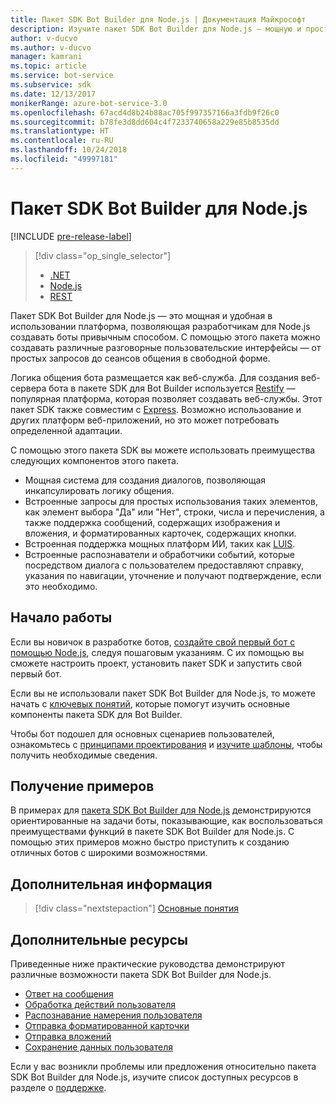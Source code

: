 ```yaml
---
title: Пакет SDK Bot Builder для Node.js | Документация Майкрософт
description: Изучите пакет SDK Bot Builder для Node.js — мощную и простую в использовании платформу для создания ботов.
author: v-ducvo
ms.author: v-ducvo
manager: kamrani
ms.topic: article
ms.service: bot-service
ms.subservice: sdk
ms.date: 12/13/2017
monikerRange: azure-bot-service-3.0
ms.openlocfilehash: 67acd4d8b24b88ac705f997357166a3fdb9f26c0
ms.sourcegitcommit: b78fe3d8dd604c4f7233740658a229e85b8535dd
ms.translationtype: HT
ms.contentlocale: ru-RU
ms.lasthandoff: 10/24/2018
ms.locfileid: "49997181"
---
```

# <a name="bot-builder-sdk-for-nodejs"></a>Пакет SDK Bot Builder для Node.js

[!INCLUDE [pre-release-label](../includes/pre-release-label-v3.md)]

> [!div class="op_single_selector"]
> - [.NET](../dotnet/bot-builder-dotnet-overview.md)
> - [Node.js](../nodejs/bot-builder-nodejs-overview.md)
> - [REST](../rest-api/bot-framework-rest-overview.md)

Пакет SDK Bot Builder для Node.js — это мощная и удобная в использовании платформа, позволяющая разработчикам для Node.js создавать боты привычным способом.
С помощью этого пакета можно создавать различные разговорные пользовательские интерфейсы — от простых запросов до сеансов общения в свободной форме.

Логика общения бота размещается как веб-служба. Для создания веб-сервера бота в пакете SDK для Bot Builder используется <a href="http://restify.com">Restify</a> — популярная платформа, которая позволяет создавать веб-службы. Этот пакет SDK также совместим с <a href="http://expressjs.com/">Express</a>. Возможно использование и других платформ веб-приложений, но это может потребовать определенной адаптации. 

С помощью этого пакета SDK вы можете использовать преимущества следующих компонентов этого пакета. 

- Мощная система для создания диалогов, позволяющая инкапсулировать логику общения.
- Встроенные запросы для простых использования таких элементов, как элемент выбора "Да" или "Нет", строки, числа и перечисления, а также поддержка сообщений, содержащих изображения и вложения, и форматированных карточек, содержащих кнопки.
- Встроенная поддержка мощных платформ ИИ, таких как <a href="http://luis.ai" target="_blank">LUIS</a>.
- Встроенные распознаватели и обработчики событий, которые посредством диалога с пользователем предоставляют справку, указания по навигации, уточнение и получают подтверждение, если это необходимо.

## <a name="get-started"></a>Начало работы

Если вы новичок в разработке ботов, [создайте свой первый бот с помощью Node.js](bot-builder-nodejs-quickstart.md), следуя пошаговым указаниям. С их помощью вы сможете настроить проект, установить пакет SDK и запустить свой первый бот. 

Если вы не использовали пакет SDK Bot Builder для Node.js, то можете начать с [ключевых понятий](bot-builder-nodejs-concepts.md), которые помогут изучить основные компоненты пакета SDK для Bot Builder.

Чтобы бот подошел для основных сценариев пользователей, ознакомьтесь с [принципами проектирования](../bot-service-design-principles.md) и [изучите шаблоны](../bot-service-design-pattern-task-automation.md), чтобы получить необходимые сведения.

## <a name="get-samples"></a>Получение примеров

В примерах для [пакета SDK Bot Builder для Node.js](bot-builder-nodejs-samples.md) демонстрируются ориентированные на задачи боты, показывающие, как воспользоваться преимуществами функций в пакете SDK Bot Builder для Node.js. С помощью этих примеров можно быстро приступить к созданию отличных ботов с широкими возможностями.

## <a name="next-steps"></a>Дополнительная информация
> [!div class="nextstepaction"]
> [Основные понятия](bot-builder-nodejs-concepts.md)

## <a name="additional-resources"></a>Дополнительные ресурсы

Приведенные ниже практические руководства демонстрируют различные возможности пакета SDK Bot Builder для Node.js.

* [Ответ на сообщения](bot-builder-nodejs-use-default-message-handler.md)
* [Обработка действий пользователя](bot-builder-nodejs-dialog-actions.md)
* [Распознавание намерения пользователя](bot-builder-nodejs-recognize-intent-messages.md)
* [Отправка форматированной карточки](bot-builder-nodejs-send-rich-cards.md)
* [Отправка вложений](bot-builder-nodejs-send-receive-attachments.md)
* [Сохранение данных пользователя](bot-builder-nodejs-save-user-data.md)


Если у вас возникли проблемы или предложения относительно пакета SDK Bot Builder для Node.js, изучите список доступных ресурсов в разделе о [поддержке](../bot-service-resources-links-help.md). 


[DesignGuide]: ../bot-service-design-principles.md 
[DesignPatterns]: ../bot-service-design-pattern-task-automation.md 
[HowTo]: bot-builder-nodejs-use-default-message-handler.md 
